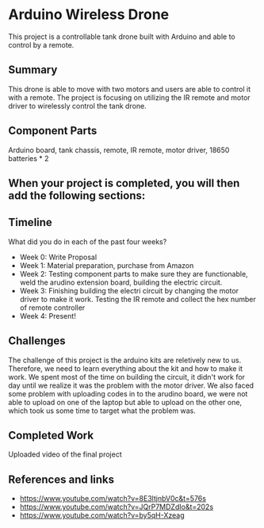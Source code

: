 # Arduino Wireless Drone

This project is a controllable tank drone built with Arduino and able to control by a remote.

## Summary

This drone is able to move with two motors and users are able to control it with a remote. The project is focusing on utilizing the IR remote and motor driver to wirelessly control the tank drone.

## Component Parts

Arduino board, tank chassis, remote, IR remote, motor driver, 18650 batteries * 2

## When your project is completed, you will then add the following sections:

## Timeline

What did you do in each of the past four weeks?

- Week 0: Write Proposal
- Week 1: Material preparation, purchase from Amazon
- Week 2: Testing component parts to make sure they are functionable, weld the arudino extension board, building the electric circuit.
- Week 3: Finishing building the electri circuit by changing the motor driver to make it work. Testing the IR remote and collect the hex number of remote controller
- Week 4: Present!

## Challenges

The challenge of this project is the arduino kits are reletively new to us. Therefore, we need to learn everything about the kit and how to make it work. We spent most of the time on building the circuit, it didn't work for day until we realize it was the problem with the motor driver. We also faced some problem with uploading codes in to the arudino board, we were not able to upload on one of the laptop but able to upload on the other one, which took us some time to target what the problem was.

## Completed Work

Uploaded video of the final project

## References and links

- https://www.youtube.com/watch?v=8E3ltjnbV0c&t=576s
- https://www.youtube.com/watch?v=JQrP7MDZdIo&t=202s
- https://www.youtube.com/watch?v=by5qH-Xzeag
